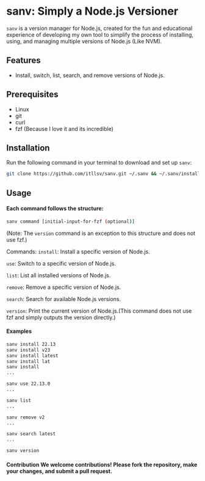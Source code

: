 # sanv: Simply a Node.js Versioner

```sanv``` is a version manager for Node.js, created for the fun and educational experience of developing my own tool to simplify the process of installing, using, and managing multiple versions of Node.js (Like NVM).



## Features 
- Install, switch, list, search, and remove versions of Node.js.



## Prerequisites 
- Linux
- git
- curl
- fzf (Because I love it and its incredible)



## Installation 

Run the following command in your terminal to download and set up ```sanv```: 
```bash 
git clone https://github.com/itllsv/sanv.git ~/.sanv && ~/.sanv/install.sh
``` 



## Usage 
#### Each command follows the structure:
```bash 
sanv command [initial-input-for-fzf (optional)]
```
(Note: The ```version``` command is an exception to this structure and does not use fzf.)



Commands:
```install```: Install a specific version of Node.js.

```use```: Switch to a specific version of Node.js.

```list```: List all installed versions of Node.js.

```remove```: Remove a specific version of Node.js.

```search```: Search for available Node.js versions.

```version```: Print the current version of Node.js.(This command does not use fzf and simply outputs the version directly.)



#### Examples
```bash
sanv install 22.13
sanv install v23
sanv install latest
sanv install lat
sanv install
...

sanv use 22.13.0
...

sanv list 
...

sanv remove v2
...

sanv search latest
...

sanv version
```



#### Contribution We welcome contributions! Please fork the repository, make your changes, and submit a pull request. 
